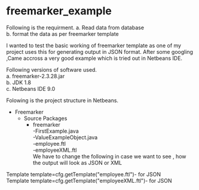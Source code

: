 # freemarker_example
Following is the requirment.
    a. Read data from database<br>
    b. format the data as per freemarker template<br>
    
I wanted to test the basic working of freemarker template as one of my project uses this for generating output in JSON format. After some googling
,Came accross a very good example which is tried out in Netbeans IDE.

Following versions of software used.<br>
    a. freemarker-2.3.28.jar<br>
    b. JDK 1.8<br>
    c. Netbeans IDE 9.0<br>
 
 Folowing is the project structure in Netbeans.
 
 - Freemarker
    - Source Packages
        - freemarker<br>
              -FirstExample.java<br>
              -ValueExampleObject.java<br>
              -employee.ftl<br>
              -employeeXML.ftl<br>
 We have to change the following in case we want to see , how the output will look as JSON or XML
 
 Template template=cfg.getTemplate("employee.ftl")- for JSON<br>
 Template template=cfg.getTemplate("employeeXML.ftl")- for JSON<br>
 
 
              
